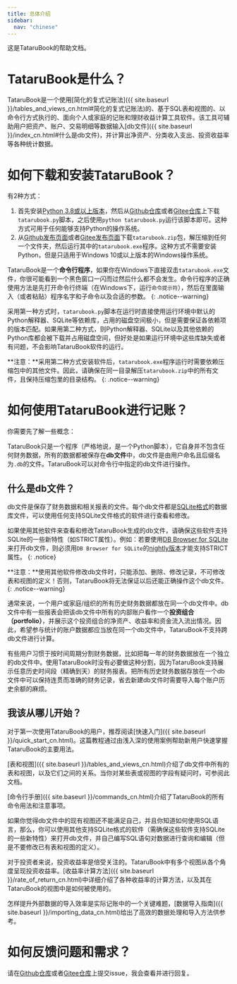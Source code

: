 ```yaml
---
title: 总体介绍
sidebar:
  nav: "chinese"
---
```

这是TataruBook的帮助文档。

# TataruBook是什么？

TataruBook是一个使用[简化的复式记账法]({{ site.baseurl }}/tables_and_views_cn.html#简化的复式记账法)的、基于SQL表和视图的、以命令行方式执行的、面向个人或家庭的记账和理财收益计算工具软件。该工具可辅助用户把资产、账户、交易明细等数据输入[db文件]({{ site.baseurl }}/index_cn.html#什么是db文件)，并计算出净资产、分类收入支出、投资收益率等各种统计数据。

# 如何下载和安装TataruBook？

有2种方式：

1. 首先安装[Python 3.8或以上版本](https://www.python.org/downloads/)，然后从[Github仓库](https://github.com/Goalsum/TataruBook)或者[Gitee仓库](https://gitee.com/goalsum/tatarubook)上下载`tatarubook.py`脚本，之后使用`python tatarubook.py`运行该脚本即可。这种方式可用于任何能够支持Python的操作系统。
1. 从[Github发布页面](https://github.com/Goalsum/TataruBook/releases)或者[Gitee发布页面](https://gitee.com/goalsum/tatarubook/releases)下载`tatarubook.zip`包，解压缩到任何一个文件夹，然后运行其中的`tatarubook.exe`程序。这种方式不需要安装Python，但是只适用于Windows 10或以上版本的Windows操作系统。

TataruBook是一个**命令行程序**，如果你在Windows下直接双击`tatarubook.exe`文件，你很可能看到一个黑色窗口一闪而过然后什么都不会发生。命令行程序的正确使用方法是先打开命令行终端（在Windows下，运行`命令提示符`），然后在里面输入（或者粘贴）程序名字和子命令以及合适的参数。
{: .notice--warning}

采用第一种方式时，`tatarubook.py`脚本在运行时直接使用运行环境中默认的Python解释器、SQLite等依赖库，占用的磁盘空间极小，但是需要保证各依赖项的版本匹配。如果用第二种方式，则Python解释器、SQLite以及其他依赖的Python库都会被下载并占用磁盘空间，但好处是如果运行环境中这些库缺失或者有问题，不会影响TataruBook软件的运行。

**注意：**采用第二种方式安装软件后，`tatarubook.exe`程序运行时需要依赖压缩包中的其他文件。因此，请确保在同一目录解压`tatarubook.zip`中的所有文件，且保持压缩包里的目录结构。
{: .notice--warning}

# 如何使用TataruBook进行记账？

你需要先了解一些概念：

TataruBook只是一个程序（严格地说，是一个Python脚本），它自身并不包含任何财务数据，所有的数据都被保存在**db文件**中，db文件是由用户命名且后缀名为`.db`的文件。TataruBook可以对命令行中指定的db文件进行操作。

## 什么是db文件？

db文件是保存了财务数据和相关报表的文件。每个db文件都是[SQLite格式](https://sqlite.com/)的数据库文件，可以使用任何支持SQLite文件格式的软件进行查看和修改。

如果使用其他软件来查看和修改TataruBook生成的db文件，请确保这些软件支持SQLite的一些新特性（如STRICT属性）。例如：若要使用[DB Browser for SQLite](https://sqlitebrowser.org/)来打开db文件，则必须用`DB Browser for SQLite`的[nightly版本](https://nightlies.sqlitebrowser.org/latest/)才能支持STRICT属性。
{: .notice}

**注意：**使用其他软件修改db文件时，只能添加、删除、修改记录，不可修改表和视图的定义！否则，TataruBook将无法保证以后还能正确操作这个db文件。
{: .notice--warning}

通常来说，一个用户或家庭/组织的所有历史财务数据都放在同一个db文件中。db文件中有一些报表会把该db文件中所有的内部账户看作一个**投资组合（portfolio）**，并展示这个投资组合的净资产、收益率和资金流入流出情况。因此，希望参与统计的账户数据都应当放在同一个db文件中，TataruBook不支持跨db文件进行计算。

有些用户习惯于按时间周期分割财务数据，比如把每一年的财务数据放在一个独立的db文件中。使用TataruBook时没有必要做这种分割，因为TataruBook支持展示任意历史时间段（精确到天）的财务报表。把所有历史财务数据存放在一个db文件中可以保持连贯而准确的财务记录，省去新建db文件时需要导入每个账户历史余额的麻烦。

## 我该从哪儿开始？

对于第一次使用TataruBook的用户，推荐阅读[快速入门]({{ site.baseurl }}/quick_start_cn.html)。这篇教程通过由浅入深的使用案例帮助新用户快速掌握TataruBook的主要用法。

[表和视图]({{ site.baseurl }}/tables_and_views_cn.html)介绍了db文件中所有的表和视图，以及它们之间的关系。当你对某些表或视图的字段有疑问时，可参阅此文档。

[命令行手册]({{ site.baseurl }}/commands_cn.html)介绍了TataruBook的所有命令用法和注意事项。

如果你觉得db文件中的现有视图还不能满足自己，并且你知道如何使用SQL语言，那么，你可以使用其他支持SQLite格式的软件（需确保这些软件支持SQLite的一些新特性）来打开db文件，并自己编写SQL语句对数据进行查询和编辑（但是不要修改已有表和视图的定义）。

对于投资者来说，投资收益率是倍受关注的。TataruBook中有多个视图从各个角度呈现投资收益率。[收益率计算方法]({{ site.baseurl }}/rate_of_return_cn.html)中详细介绍了各种收益率的计算方法，以及其在TataruBook的视图中是如何被使用的。

怎样提升外部数据的导入效率是实际记账中的一个关键难题，[数据导入指南]({{ site.baseurl }}/importing_data_cn.html)给出了高效的数据处理和导入方法供参考。

# 如何反馈问题和需求？

请在[Github仓库](https://github.com/Goalsum/TataruBook)或者[Gitee仓库](https://gitee.com/goalsum/tatarubook)上提交issue，我会查看并进行回复。